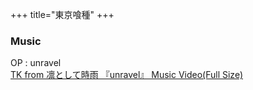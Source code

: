 +++
title="東京喰種"
+++

### Music
OP : unravel\
[TK from 凛として時雨 『unravel』 Music Video(Full Size) ](https://youtu.be/Fve_lHIPa-I?si=FXfjpQh7G0gr-yVP)
